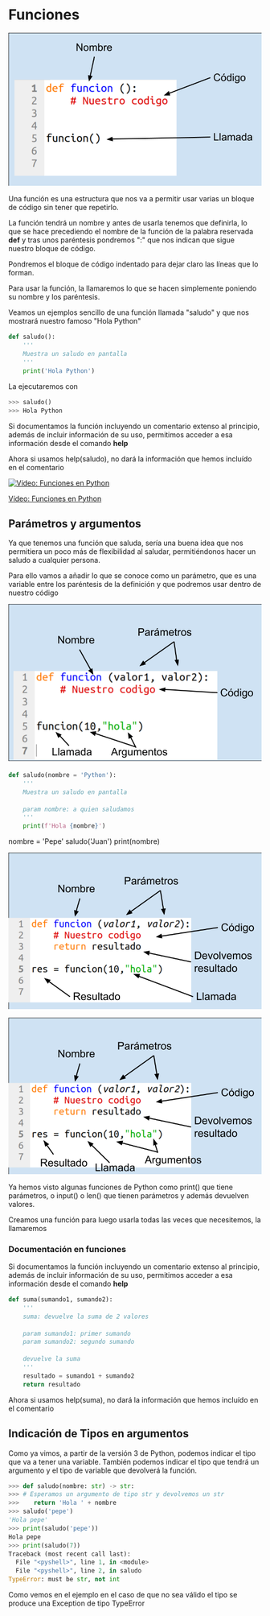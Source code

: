 # Funciones

![](./images/funcion.png)

Una función es una estructura que nos va a permitir usar varias un bloque de código sin tener que repetirlo. 

La función tendrá un nombre y antes de usarla tenemos que definirla, lo que se hace precediendo el nombre de la función de la palabra reservada **def** y tras unos paréntesis pondremos ":" que nos indican que sigue nuestro bloque de código.

Pondremos el bloque de código indentado para dejar claro las líneas que lo forman.

Para usar la función, la  llamaremos lo que se hacen simplemente poniendo su nombre y los paréntesis.

Veamos un ejemplos sencillo de una función llamada "saludo" y que nos mostrará nuestro famoso "Hola Python"

```python
def saludo():
    '''
    Muestra un saludo en pantalla
    '''
    print('Hola Python')
```
La ejecutaremos con 

```python   
>>> saludo()
>>> Hola Python
```
Si documentamos la función incluyendo un comentario extenso al principio, además de incluir información de su uso, permitimos acceder a esa información desde el comando **help**

Ahora si usamos help(saludo), no dará la información que hemos incluído en el comentario

[![Vídeo: Funciones en Python](https://img.youtube.com/vi/LqA916KCrqM/0.jpg)](https://youtu.be/LqA916KCrqM)

[Vídeo: Funciones en Python](https://youtu.be/LqA916KCrqM)


## Parámetros y argumentos

Ya que tenemos una función que saluda, sería una buena idea que nos permitiera un poco más de flexibilidad al saludar, permitiéndonos hacer un saludo a cualquier persona.

Para ello vamos a añadir lo que se conoce como un parámetro, que es una variable entre los paréntesis de la definición y que podremos usar dentro de nuestro código



![](./images/funcion_parametros.png)

```python
def saludo(nombre = 'Python'):
    '''
    Muestra un saludo en pantalla
    
    param nombre: a quien saludamos
    '''
    print(f'Hola {nombre}')
```

nombre = 'Pepe'
saludo('Juan')
print(nombre)






![](./images/funcion_argumentos_resultado.png)


![](./images/funcion_parametros_argumentos_resultado.png)


Ya hemos visto algunas funciones de Python como print() que tiene parámetros, o input() o len() que tienen parámetros y además devuelven valores.

Creamos una función para luego usarla todas las veces que necesitemos, la llamaremos



### Documentación en funciones

Si documentamos la función incluyendo un comentario extenso al principio, además de incluir información de su uso, permitimos acceder a esa información desde el comando **help**

```python
def suma(sumando1, sumando2):
    '''
    suma: devuelve la suma de 2 valores
    
    param sumando1: primer sumando
    param sumando2: segundo sumando
    
    devuelve la suma
    '''
    resultado = sumando1 + sumando2
    return resultado
```

Ahora si usamos help(suma), no dará la información que hemos incluído en el comentario




## Indicación de Tipos en argumentos

Como ya vimos, a partir de la versión 3 de Python, podemos indicar el tipo que va a tener una variable. También podemos indicar el tipo que tendrá un argumento y el tipo de variable que devolverá la función.

```python
>>> def saludo(nombre: str) -> str:  
>>> # Esperamos un argumento de tipo str y devolvemos un str
>>>    return 'Hola ' + nombre
>>> saludo('pepe')
'Hola pepe'
>>> print(saludo('pepe'))
Hola pepe
>>> print(saludo(7))
Traceback (most recent call last):
  File "<pyshell>", line 1, in <module>
  File "<pyshell>", line 2, in saludo
TypeError: must be str, not int
```
Como vemos en el ejemplo en el caso de que no sea válido el tipo se produce una Exception de tipo TypeError


